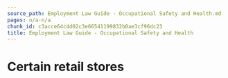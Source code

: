 ```yaml
---
source_path: Employment Law Guide - Occupational Safety and Health.md
pages: n/a-n/a
chunk_id: c3acce64c4d02c3e66541199832b0ae3cf96dc23
title: Employment Law Guide - Occupational Safety and Health
---
```

# Certain retail stores
